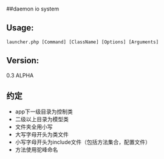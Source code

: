 ##daemon io system

Usage:
------
`launcher.php [Command] [ClassName] [Options] [Arguments]`

Version:
------
0.3 ALPHA

约定
------
* app下一级目录为控制类
* 二级以上目录为模型类
* 文件夹全用小写
* 大写字母开头为类文件
* 小写字母开头为include文件（包括方法集合，配置文件）
* 方法使用驼峰命名
